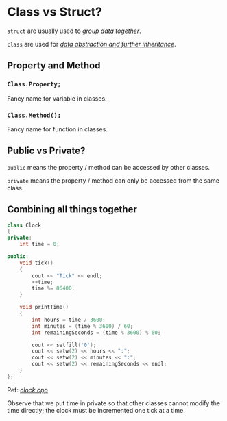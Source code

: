 # Class vs Struct?

`struct` are usually used to <u>_group data together_</u>.

`class` are used for <u>_data abstraction and further inheritance_</u>.

## Property and Method

### `Class.Property;`

Fancy name for variable in classes.

### `Class.Method();`

Fancy name for function in classes.

## Public vs Private?

`public` means the property / method can be accessed by other classes.

`private` means the property / method can only be accessed from the same class.

## Combining all things together

```cpp
class Clock
{
private:
    int time = 0;

public:
    void tick()
    {
        cout << "Tick" << endl;
        ++time;
        time %= 86400;
    }

    void printTime()
    {
        int hours = time / 3600;
        int minutes = (time % 3600) / 60;
        int remainingSeconds = (time % 3600) % 60;

        cout << setfill('0');
        cout << setw(2) << hours << ":";
        cout << setw(2) << minutes << ":";
        cout << setw(2) << remainingSeconds << endl;
    }
};
```

Ref: _[clock.cpp](./Code/clock.cpp)_

Observe that we put time in private so that other classes cannot modify the time directly; the clock must be incremented one tick at a time.
